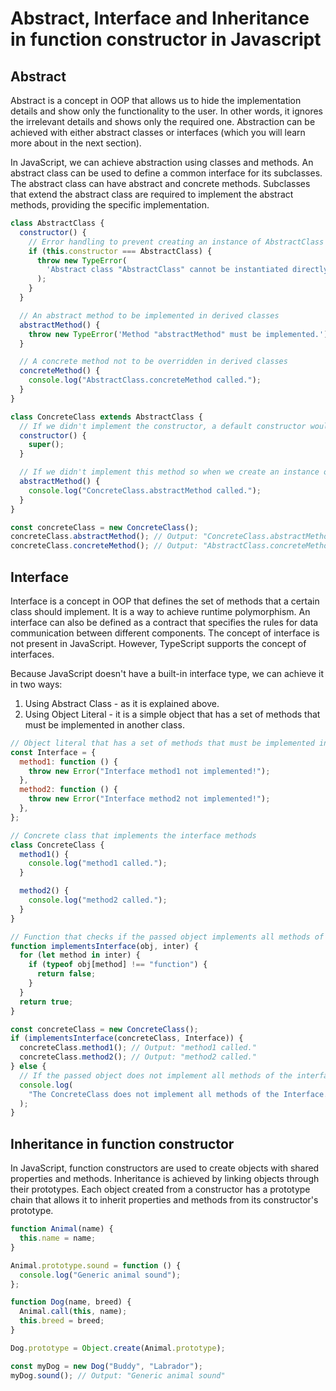 # Abstract, Interface and Inheritance in function constructor in Javascript

## Abstract

Abstract is a concept in OOP that allows us to hide the implementation details and show only the functionality to the user. In other words, it ignores the irrelevant details and shows only the required one. Abstraction can be achieved with either abstract classes or interfaces (which you will learn more about in the next section).

In JavaScript, we can achieve abstraction using classes and methods. An abstract class can be used to define a common interface for its subclasses. The abstract class can have abstract and concrete methods. Subclasses that extend the abstract class are required to implement the abstract methods, providing the specific implementation.

````javascript
class AbstractClass {
  constructor() {
    // Error handling to prevent creating an instance of AbstractClass directly
    if (this.constructor === AbstractClass) {
      throw new TypeError(
        'Abstract class "AbstractClass" cannot be instantiated directly.'
      );
    }
  }

  // An abstract method to be implemented in derived classes
  abstractMethod() {
    throw new TypeError('Method "abstractMethod" must be implemented.');
  }

  // A concrete method not to be overridden in derived classes
  concreteMethod() {
    console.log("AbstractClass.concreteMethod called.");
  }
}

class ConcreteClass extends AbstractClass {
  // If we didn't implement the constructor, a default constructor would be generated and in this case, it would be equivalent of this code:
  constructor() {
    super();
  }

  // If we didn't implement this method so when we create an instance of ConcreteClass, it would call the abstract method of the AbstractClass which throws an error.
  abstractMethod() {
    console.log("ConcreteClass.abstractMethod called.");
  }
}

const concreteClass = new ConcreteClass();
concreteClass.abstractMethod(); // Output: "ConcreteClass.abstractMethod called."
concreteClass.concreteMethod(); // Output: "AbstractClass.concreteMethod called."```
````

## Interface

Interface is a concept in OOP that defines the set of methods that a certain class should implement. It is a way to achieve runtime polymorphism. An interface can also be defined as a contract that specifies the rules for data communication between different components. The concept of interface is not present in JavaScript. However, TypeScript supports the concept of interfaces.

Because JavaScript doesn't have a built-in interface type, we can achieve it in two ways:

1. Using Abstract Class - as it is explained above.
2. Using Object Literal - it is a simple object that has a set of methods that must be implemented in another class.

```javascript
// Object literal that has a set of methods that must be implemented in another class
const Interface = {
  method1: function () {
    throw new Error("Interface method1 not implemented!");
  },
  method2: function () {
    throw new Error("Interface method2 not implemented!");
  },
};

// Concrete class that implements the interface methods
class ConcreteClass {
  method1() {
    console.log("method1 called.");
  }

  method2() {
    console.log("method2 called.");
  }
}

// Function that checks if the passed object implements all methods of the interface
function implementsInterface(obj, inter) {
  for (let method in inter) {
    if (typeof obj[method] !== "function") {
      return false;
    }
  }
  return true;
}

const concreteClass = new ConcreteClass();
if (implementsInterface(concreteClass, Interface)) {
  concreteClass.method1(); // Output: "method1 called."
  concreteClass.method2(); // Output: "method2 called."
} else {
  // If the passed object does not implement all methods of the interface
  console.log(
    "The ConcreteClass does not implement all methods of the Interface."
  );
}
```

## Inheritance in function constructor

In JavaScript, function constructors are used to create objects with shared properties and methods. Inheritance is achieved by linking objects through their prototypes. Each object created from a constructor has a prototype chain that allows it to inherit properties and methods from its constructor's prototype.

```javascript
function Animal(name) {
  this.name = name;
}

Animal.prototype.sound = function () {
  console.log("Generic animal sound");
};

function Dog(name, breed) {
  Animal.call(this, name);
  this.breed = breed;
}

Dog.prototype = Object.create(Animal.prototype);

const myDog = new Dog("Buddy", "Labrador");
myDog.sound(); // Output: "Generic animal sound"
```
